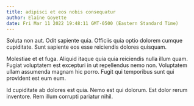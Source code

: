 ```yaml
---
title: adipisci et eos nobis consequatur
author: Elaine Goyette
date: Fri Mar 11 2022 19:48:11 GMT-0500 (Eastern Standard Time)
---
```

Soluta non aut. Odit sapiente quia. Officiis quia optio dolorem cumque cupiditate. Sunt sapiente eos esse reiciendis dolores quisquam.

 Molestiae et et fuga. Aliquid itaque quia quia reiciendis nulla illum quam. Fugiat voluptatem est excepturi in ut repellendus nemo non. Voluptatem ullam assumenda magnam hic porro. Fugit qui temporibus sunt qui provident est eum eum.

 Id cupiditate ab dolores est quia. Nemo est qui dolorum. Est dolor rerum inventore. Rem illum corrupti pariatur nihil.